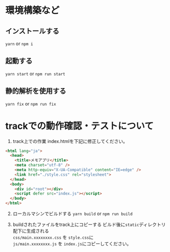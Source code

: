 # 環境構築など
## インストールする
`yarn` or `npm i`

## 起動する
`yarn start` or `npm run start`

## 静的解析を使用する
`yarn fix` or `npm run fix`

# trackでの動作確認・テストについて
1. track上での作業
index.htmlを下記に修正してください。
```html
<html lang="ja">
  <head>
    <title>メモアプリ</title>
    <meta charset="utf-8" />
    <meta http-equiv="X-UA-Compatible" content="IE=edge" />
    <link href="./style.css" rel="stylesheet">
  </head>
  <body>
    <div id="root"></div>
    <script defer src="index.js"></script>
  </body>
</html>
```

2. ローカルマシンでビルドする
`yarn build` or `npm run build`

3. buildされたファイルをtrack上にコピーする
ビルド後に`static`ディレクトリ配下に生成される<br>
`css/main.xxxxxxxx.css` を `style.css`に<br>
`js/main.xxxxxxxx.js` を `index.js`にコピーしてください。
